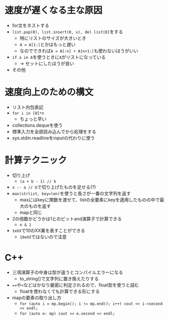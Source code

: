 # 速度が遅くなる主な原因
* for文をネストする
* `list.pop(0), list.insert(0, x), del list[0]`をする
  * 特にリストのサイズが大きいとき
  * `A = A[1:]`とかはもっと遅い
  * なのでできれば`A = A[:n] + A[n+1:]`も使わないほうがいい
* `if a in A`を使うときに`A`がリストになっている
  * -> セットにしたほうが良い
* その他

# 速度向上のための構文
* リスト内包表記
* `for i in [0]*n`
  * ちょっと早い
* collections.dequeを使う
* 標準入力を全部読み込んでから処理をする
* sys.stdin.readlineをinputの代わりに使う

# 計算テクニック
* 切り上げ
  * `(a + b - 1) // b`
* `x -- a // b`で切り上げたものを足せる(?)
* `max(strlist, key=len)`を使うと長さが一番の文字列を返す
  * maxにはkeyに関数を渡せて、listの全要素にkeyを適用したものの中で最大のものを返す
  * mapと同じ
* 2の倍数かどうかは1とのビットand演算子で計算できる
  * `n & 1`
* `1eXX`で10のXX乗を表すことができる
  * `10eXX`ではないので注意

# C++
* 三項演算子の中身は型が違うとコンパイルエラーになる
  * to_string()で文字列に置き換えたりする
* `==`や`<`などはかなり厳密に判定されるので、float型を使うと詰む
  * floatを使わなくても計算できる形にする
* mapの要素の取り出し方
  * `for (auto i = mp.begin(); i != mp.end(); i++) cout << i->second << endl;`
  * `for (auto e: mp) cout << e.second << endl;`
